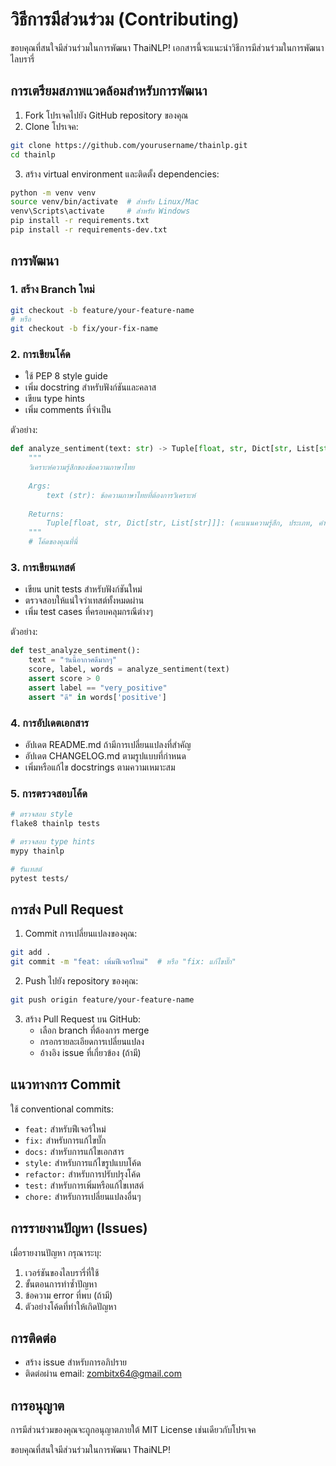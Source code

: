 # วิธีการมีส่วนร่วม (Contributing)

ขอบคุณที่สนใจมีส่วนร่วมในการพัฒนา ThaiNLP! เอกสารนี้จะแนะนำวิธีการมีส่วนร่วมในการพัฒนาไลบรารี่

## การเตรียมสภาพแวดล้อมสำหรับการพัฒนา

1. Fork โปรเจคไปยัง GitHub repository ของคุณ
2. Clone โปรเจค:
```bash
git clone https://github.com/yourusername/thainlp.git
cd thainlp
```

3. สร้าง virtual environment และติดตั้ง dependencies:
```bash
python -m venv venv
source venv/bin/activate  # สำหรับ Linux/Mac
venv\Scripts\activate     # สำหรับ Windows
pip install -r requirements.txt
pip install -r requirements-dev.txt
```

## การพัฒนา

### 1. สร้าง Branch ใหม่

```bash
git checkout -b feature/your-feature-name
# หรือ
git checkout -b fix/your-fix-name
```

### 2. การเขียนโค้ด

- ใช้ PEP 8 style guide
- เพิ่ม docstring สำหรับฟังก์ชันและคลาส
- เขียน type hints
- เพิ่ม comments ที่จำเป็น

ตัวอย่าง:
```python
def analyze_sentiment(text: str) -> Tuple[float, str, Dict[str, List[str]]]:
    """
    วิเคราะห์ความรู้สึกของข้อความภาษาไทย
    
    Args:
        text (str): ข้อความภาษาไทยที่ต้องการวิเคราะห์
        
    Returns:
        Tuple[float, str, Dict[str, List[str]]]: (คะแนนความรู้สึก, ประเภท, คำที่พบ)
    """
    # โค้ดของคุณที่นี่
```

### 3. การเขียนเทสต์

- เขียน unit tests สำหรับฟังก์ชันใหม่
- ตรวจสอบให้แน่ใจว่าเทสต์ทั้งหมดผ่าน
- เพิ่ม test cases ที่ครอบคลุมกรณีต่างๆ

ตัวอย่าง:
```python
def test_analyze_sentiment():
    text = "วันนี้อากาศดีมากๆ"
    score, label, words = analyze_sentiment(text)
    assert score > 0
    assert label == "very_positive"
    assert "ดี" in words['positive']
```

### 4. การอัปเดตเอกสาร

- อัปเดต README.md ถ้ามีการเปลี่ยนแปลงที่สำคัญ
- อัปเดต CHANGELOG.md ตามรูปแบบที่กำหนด
- เพิ่มหรือแก้ไข docstrings ตามความเหมาะสม

### 5. การตรวจสอบโค้ด

```bash
# ตรวจสอบ style
flake8 thainlp tests

# ตรวจสอบ type hints
mypy thainlp

# รันเทสต์
pytest tests/
```

## การส่ง Pull Request

1. Commit การเปลี่ยนแปลงของคุณ:
```bash
git add .
git commit -m "feat: เพิ่มฟีเจอร์ใหม่"  # หรือ "fix: แก้ไขบั๊ก"
```

2. Push ไปยัง repository ของคุณ:
```bash
git push origin feature/your-feature-name
```

3. สร้าง Pull Request บน GitHub:
   - เลือก branch ที่ต้องการ merge
   - กรอกรายละเอียดการเปลี่ยนแปลง
   - อ้างอิง issue ที่เกี่ยวข้อง (ถ้ามี)

## แนวทางการ Commit

ใช้ conventional commits:
- `feat:` สำหรับฟีเจอร์ใหม่
- `fix:` สำหรับการแก้ไขบั๊ก
- `docs:` สำหรับการแก้ไขเอกสาร
- `style:` สำหรับการแก้ไขรูปแบบโค้ด
- `refactor:` สำหรับการปรับปรุงโค้ด
- `test:` สำหรับการเพิ่มหรือแก้ไขเทสต์
- `chore:` สำหรับการเปลี่ยนแปลงอื่นๆ

## การรายงานปัญหา (Issues)

เมื่อรายงานปัญหา กรุณาระบุ:
1. เวอร์ชันของไลบรารี่ที่ใช้
2. ขั้นตอนการทำซ้ำปัญหา
3. ข้อความ error ที่พบ (ถ้ามี)
4. ตัวอย่างโค้ดที่ทำให้เกิดปัญหา

## การติดต่อ

- สร้าง issue สำหรับการอภิปราย
- ติดต่อผ่าน email: zombitx64@gmail.com

## การอนุญาต

การมีส่วนร่วมของคุณจะถูกอนุญาตภายใต้ MIT License เช่นเดียวกับโปรเจค

ขอบคุณที่สนใจมีส่วนร่วมในการพัฒนา ThaiNLP! 